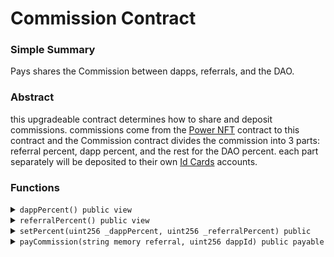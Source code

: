 # Commission Contract

### Simple Summary

Pays shares the Commission between dapps, referrals, and the DAO.

### Abstract

this upgradeable contract determines how to share and deposit commissions. commissions come from the [Power NFT](./) contract to this contract and the Commission contract divides the commission into 3 parts: referral percent, dapp percent, and the rest for the DAO percent. each part separately will be deposited to their own [Id Cards](../id-card/) accounts.

### Functions

<details>

<summary><code>dappPercent() public view</code></summary>

Returns dapp commission percent

</details>

<details>

<summary><code>referralPercent() public view</code></summary>

Returns referral commission percent

</details>

<details>

<summary><code>setPercent(uint256 _dappPercent, uint256 _referralPercent) public</code></summary>

Set the referral percent and the dapp percent in one call

Requirements:

* `_dappPercent` and `_referralPercent` must be lesser than 100 in total.
* only the owner of the contract can call this function.

</details>

<details>

<summary><code>payCommission(string memory referral, uint256 dappId) public payable</code></summary>

Deposit commissions to the referral, dapp, and the DAO.

Dapp commission and referral will be deducted from the total commission and the rest is the DAO commission.

commissions will be deposited separately to referral, dapp and, the DAO ID Cards.

Requirements:

* `referral` username and `dappId` must exist.

</details>
